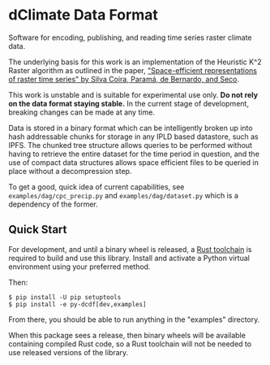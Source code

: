# dClimate Data Format

Software for encoding, publishing, and reading time series raster climate data. 

The underlying basis for this work is an implementation of the Heuristic K^2 Raster
algorithm as outlined in the paper, ["Space-efficient representations of raster time
series" by Silva Coira, Paramá, de Bernardo, and Seco](https://index.ggws.net/downloads/2021-06-18/91/silva-coira2021.pdf).

This work is unstable and is suitable for experimental use only. **Do not rely on the
data format staying stable.** In the current stage of development, breaking changes can
be made at any time.

Data is stored in a binary format which can be intelligently broken up into hash
addressable chunks for storage in any IPLD based datastore, such as IPFS. The chunked
tree structure allows queries to be performed without having to retrieve the entire
dataset for the time period in question, and the use of compact data structures allows
space efficient files to be queried in place without a decompression step. 

To get a good, quick idea of current capabilities, see `examples/dag/cpc_precip.py` and
`examples/dag/dataset.py` which is a dependency of the former. 

## Quick Start

For development, and until a binary wheel is released, a [Rust
toolchain](https://www.rust-lang.org/tools/install) is required to build and use this
library. Install and activate a Python virtual environment using your preferred method.

Then:

    $ pip install -U pip setuptools
    $ pip install -e py-dcdf[dev,examples]

From there, you should be able to run anything in the "examples" directory.

When this package sees a release, then binary wheels will be available containing
compiled Rust code, so a Rust toolchain will not be needed to use released versions of
the library. 
